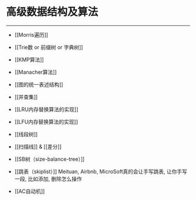 # 高级数据结构及算法

---

- [[Morris遍历]]

- [[Trie数 or 前缀树 or 字典树]]

- [[KMP算法]]

- [[Manacher算法]]

- [[图的统一表述结构]]

- [[并查集]]

- [[LRU内存替换算法的实现]]
- [[LFU内存替换算法的实现]]

- [[线段树]]

- [[扫描线]] & [[差分]]

- [[SB树（size-balance-tree）]]

- [[跳表（skiplist）]]
   Meituan, Airbnb, MicroSoft真的会让手写跳表, 让你手写一段, 比如添加, 删除怎么操作

- [[AC自动机]]

